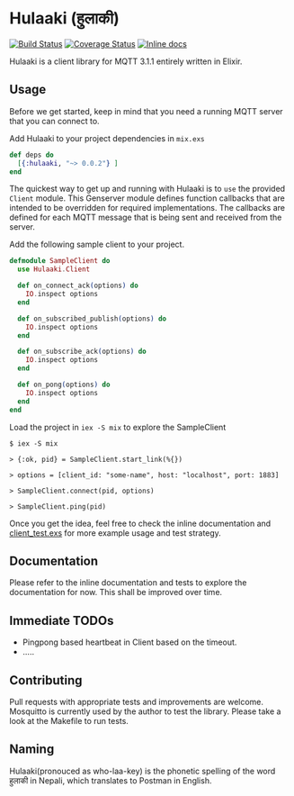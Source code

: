 # Hulaaki (हुलाकी)

[![Build Status](https://travis-ci.org/suvash/hulaaki.svg?branch=master)](https://travis-ci.org/suvash/hulaaki?branch=master)
[![Coverage Status](https://coveralls.io/repos/suvash/hulaaki/badge.svg?branch=master)](https://coveralls.io/r/suvash/hulaaki?branch=master)
[![Inline docs](http://inch-ci.org/github/suvash/hulaaki.svg?branch=master)](http://inch-ci.org/github/suvash/hulaaki?branch=master)

Hulaaki is a client library for MQTT 3.1.1 entirely written in Elixir.

## Usage

Before we get started, keep in mind that you need a running MQTT
server that you can connect to.

Add Hulaaki to your project dependencies in `mix.exs`

```elixir
def deps do
  [{:hulaaki, "~> 0.0.2"} ]
end
```

The quickest way to get up and running with Hulaaki is to `use` the
provided `Client` module. This Genserver module defines function
callbacks that are intended to be overridden for required
implementations. The callbacks are defined for each MQTT message that
is being sent and received from the server.

Add the following sample client to your project.

```elixir
defmodule SampleClient do
  use Hulaaki.Client

  def on_connect_ack(options) do
    IO.inspect options
  end

  def on_subscribed_publish(options) do
    IO.inspect options
  end

  def on_subscribe_ack(options) do
    IO.inspect options
  end

  def on_pong(options) do
    IO.inspect options
  end
end
```

Load the project in `iex -S mix` to explore the SampleClient

```
$ iex -S mix

> {:ok, pid} = SampleClient.start_link(%{})

> options = [client_id: "some-name", host: "localhost", port: 1883]

> SampleClient.connect(pid, options)

> SampleClient.ping(pid)

```

Once you get the idea, feel free to check the inline documentation and
[client_test.exs](test/hulaaki/client_test.exs) for more example usage
and test strategy.

## Documentation

Please refer to the inline documentation and tests to explore the
documentation for now. This shall be improved over time.

## Immediate TODOs
* Pingpong based heartbeat in Client based on the timeout.
* .....

## Contributing

Pull requests with appropriate tests and improvements are welcome.
Mosquitto is currently used by the author to test the library. Please
take a look at the Makefile to run tests.

## Naming

Hulaaki(pronouced as who-laa-key) is the phonetic spelling of the word
हुलाकी in Nepali, which translates to Postman in English.
